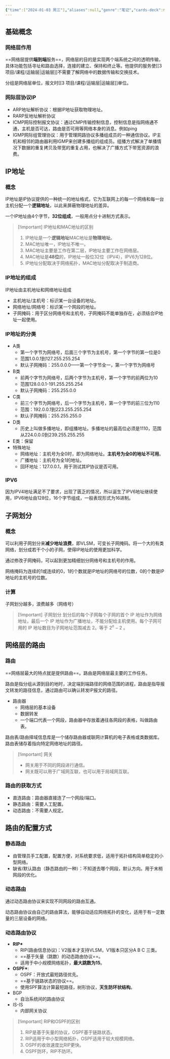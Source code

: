 ```yaml
---
{"time":["2024-01-03 周三"],"aliases":null,"genre":"笔记","cards-deck":null,"tags":["课程/专业必修课"],"key":"期末复习","dg-publish":true,"permalink":"/3 项目/课程/网络层/","dgPassFrontmatter":true,"noteIcon":"","created":"2024-01-02T23:51:47.480+08:00","updated":"2024-01-04T02:43:04.000+08:00"}
---
```


## 基础概念

### 网络层作用

==网络层提供**端到端**服务==，网络层的目的是实现两个端系统之间的透明传输，具体功能包括寻址和路由选择，连接的建立、保持和终止等。他提供的服务使[[3 项目/课程/运输层\|运输层]]不需要了解网络中的数据传输和交换技术。

分组是网络层单位，报文时[[3 项目/课程/运输层\|运输层]]单位。

### 网际层协议IP

- ARP地址解析协议：根据IP地址获取物理地址。
- RARP反地址解析协议
- ICMP网际控制报文协议：通过CMP传输控制信息，控制信息是指网络通不通，主机是否可达，路由是否可用等网络本身的消息。例如ping
- IGMP网际组管理协议：用于管理网路协议多播组成员的一种通信协议。IP主机和相邻的路由器利用IGMP来创建多播组的组成员。组播方式解决了单播情况下数据的重复拷贝及带宽的重复占用，也解决了广播方式下带宽资源的浪费。

## IP地址

### 概念

IP地址是IP协议提供的一种统一的地址格式，它为互联网上的每一个网络和每一台主机分配一个**逻辑地址**，以此来屏蔽物理地址的差异。

一个IP地址由4个字节，**32位组成**，一般用点分十进制方式表示。

>[!important] IP地址和MAC地址的区别
>1. IP地址是一个**逻辑地址**MAC地址是**物理地址**。
>2. MAC地址唯一，IP地址不唯一。
>3. MAC地址主要是工作在第二层，IP地址主要工作在网络层。
>4. MAC地址是**48位**的，IP地址一般位32位（IPV4），IPV6为128位。
>5. IP地址分配取决于网络拓扑，MAC地址分配取决于制造商。

### IP地址的组成

IP地址由主机地址和网络地址组成
- 主机地址/主机号：标识某一台设备的地址。
- 网络地址/网络号：标识某一个网段的地址。
- 子网掩码：用于区分网络号和主机号，子网掩码不能单独存在，必须结合IP地址一起使用。

### IP地址的分类

- A类
	- 第一个字节为网络号，后面三个字节为主机号，第一个字节的第一位是0
	- 范围1.0.0.1到127.255.255.254
	- 默认子网掩码：255.0.0.0——第一个字节全一，第一个字节为网络号
- B类
	- 前两个字节为网络号，后两个字节为主机号，第一个字节的前两位为10
	- 范围128.0.0.1-191.255.255.254
	- 默认子网掩码：255.255.0.0
- C类
	- 前三个字节为网络号，后一个字节为主机号，第一个字节的前三位为110
	- 范围：192.0.0.1到223.255.255.254
	- 默认子网掩码：255.255.255.0
- D类
	- 历史上叫做多播地址，即组播地址。多播地址的最高位必须是1110，范围从224.0.0.0到239.255.255.255
- E类：保留
- 特殊地址
	- 网络地址：主机号为全0时，即为网络地址。**主机号为全0的地址不可用**。
	- 广播地址：主机号为全1的地址。
	- 回环地址：127.0.0.1，用于测试其IP协议是否可用。

### IPV6

因为IPV4地址满足不了要求，出现了匮乏的情况，所以诞生了IPV6地址继续使用，IPV6地址由128位，16个字节组成，一般表现形式为16进制。

## 子网划分

### 概念

可以利用子网划分来**减少地址浪费**，即VLSM，可变长子网掩码。将一个大的有类网络，划分成若干个小的子网，使得IP地址的使用更加科学。

通过修改子网掩码，可以起到更加精细划分网络号和主机号的作用。

网络掩码为连续的1或连续的0，1的个数就是IP地址的网络号的位数，0的个数是IP地址的主机号的位数。

### 计算

子网划分越多，浪费越多（网络号）

>[!important] 子网划分
>划分后的每个子网每个子网的首个 IP 地址作为网络地址，最后一个 IP 地址作为广播地址，不能分配给主机使用。每个子网可用的 IP 地址数目为子网地址范围减去 2。等于 $2^{n}-2$ 。

## 网络层的路由

### 路由

==网络层最大的特点就是提供路由==。路由是网络层最主要的工作任务。

路由是指分组从源到目的地时，决定端到端路径的网络范围的进程，路由是指导报文转发的路径信息，通过路由可以确认转发IP报文的路径。

- 路由器
	- 网络层的基本设备
	- 数据转发
	- 一个端口代表一个网段，路由器中存放着通往各网段的表格，叫做路由表。

路由表/路由择域信息库是一个储存路由器或联网计算机的电子表格或类数据库。路由表储存着指向特定网络地址的路径。

>[!important] 网关
>- 网关用于不同的网段进行通信。
>- 网关既可以用于广域网互联，也可以用于局域网互联。

### 路由的获取方式

- 直连路由：路由器直接连了一个网段/端口。
- 静态路由：需要人工配置。
- 动态路由：不需要人规定。

## 路由的配置方式

### 静态路由

- 由管理员手工配置，配置方便，对系统要求低，适用于拓扑结构简单稳定的小型网络。
- 缺省/默认路由（静态路由的一种）：不知道去哪个网段，默认方向。用于末梢网段的优化。

### 动态路由

通过动态路由协议来实现不同网段的路由互通。

动态路由协议由自己的路由算法，能够自动适应网络拓扑的变化，适用于有一定数量的三层设备的网络。

### 动态路由协议

- **RIP\*** 
	- RIP(路由信息协议)：V2版本才支持VLSM，V1版本只区分A B C 三类。
	- ==基于矢量（跳数）的动态路由协议==。
	- 适用于中小规模网络拓扑，**最大跳数为15**。
- **OSPF\***:
	- OSPF：开放式最短路径优先。
	- ==基于链路状态的协议==。
	- 使用SPF算法计算最短路径，树形协议，**天生防环状结构**。
- BGP
	- 自治系统间的路由协议
- IS-IS
	- 内部网关协议

>[!important] RIP和OSPF的区别
>1. RIP是基于矢量的协议，OSPF基于链路状态。
>2. RIP适用于中小型网络拓扑，OSPF适用于较大规模网络。
>3. OSPF的收敛速度比RIP更快。
>4. OSPF防环，RIP不防环。

